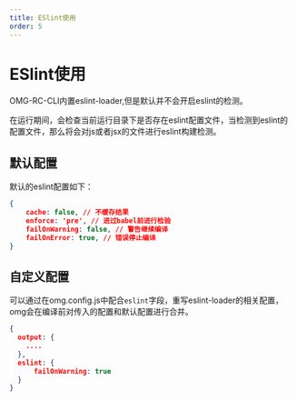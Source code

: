 ```yaml
---
title: ESlint使用
order: 5
---
```


# ESlint使用

OMG-RC-CLI内置eslint-loader,但是默认并不会开启eslint的检测。

在运行期间，会检查当前运行目录下是否存在eslint配置文件，当检测到eslint的配置文件，那么将会对js或者jsx的文件进行eslint构建检测。

## 默认配置

默认的eslint配置如下：

```json
{
    cache: false, // 不缓存结果
    enforce: 'pre', // 进过babel前进行检验
    failOnWarning: false, // 警告继续编译
    failOnError: true, // 错误停止编译
}
```

## 自定义配置

可以通过在omg.config.js中配合`eslint`字段，重写eslint-loader的相关配置，omg会在编译前对传入的配置和默认配置进行合并。

```json
{
  output: {
    ....
  },
  eslint: {
      failOnWarning: true
  }
}
```

